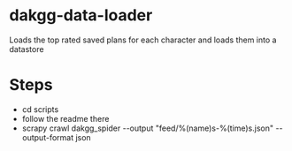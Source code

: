 # dakgg-data-loader
Loads the top rated saved plans for each character and loads them into a datastore

# Steps
- cd scripts
- follow the readme there
- scrapy crawl dakgg_spider --output "feed/%(name)s-%(time)s.json" --output-format json
